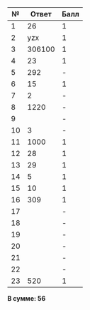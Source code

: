 
| №   | Ответ  | Балл |
| --- | ------ | ---- |
| 1   | 26     | 1    |
| 2   | yzx    | 1    |
| 3   | 306100 | 1    |
| 4   | 23     | 1    |
| 5   | 292    | -    |
| 6   | 15     | 1    |
| 7   | 2      | -    |
| 8   | 1220   | -    |
| 9   |        | -    |
| 10  | 3      | -    |
| 11  | 1000   | 1    |
| 12  | 28     | 1    |
| 13  | 29     | 1    |
| 14  | 5      | 1    |
| 15  | 10     | 1    |
| 16  | 309    | 1    |
| 17  |        | -    |
| 18  |        | -    |
| 19  |        | -    |
| 20  |        | -    |
| 21  |        | -    |
| 22  |        | -    |
| 23  | 520    | 1    |
**В сумме: 56**
